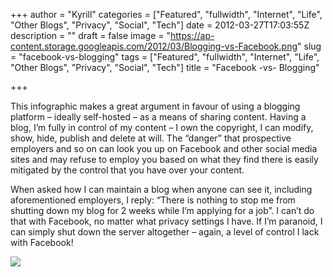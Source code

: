 +++
author = "Kyrill"
categories = ["Featured", "fullwidth", "Internet", "Life", "Other Blogs", "Privacy", "Social", "Tech"]
date = 2012-03-27T17:03:55Z
description = ""
draft = false
image = "https://ap-content.storage.googleapis.com/2012/03/Blogging-vs-Facebook.png"
slug = "facebook-vs-blogging"
tags = ["Featured", "fullwidth", "Internet", "Life", "Other Blogs", "Privacy", "Social", "Tech"]
title = "Facebook -vs- Blogging"

+++


This infographic makes a great argument in favour of using a blogging platform – ideally self-hosted – as a means of sharing content. Having a blog, I’m fully in control of my content – I own the copyright, I can modify, show, hide, publish and delete at will. The “danger” that prospective employers and so on can look you up on Facebook and other social media sites and may refuse to employ you based on what they find there is easily mitigated by the control that you have over your content.

When asked how I can maintain a blog when anyone can see it, including aforementioned employers, I reply: “There is nothing to stop me from shutting down my blog for 2 weeks while I’m applying for a job”. I can’t do that with Facebook, no matter what privacy settings I have. If I’m paranoid, I can simply shut down the server altogether – again, a level of control I lack with Facebook!

![](https://antisp.in/blog/wp-content/uploads/2012/03/Blogging-vs-Facebook.png)


